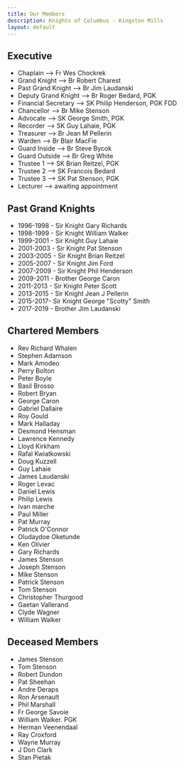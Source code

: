 ```yaml
---
title: Our Members
description: Knights of Columbus - Kingston Mills
layout: default
---
```


## Executive

- Chaplain --> Fr Wes Chockrek
- Grand Knight --> Br Robert Charest
- Past Grand Knight --> Br Jim Laudanski
- Deputy Grand Knight --> Br Roger Bedard, PGK
- Financial Secretary --> SK Philip Henderson, PGK FDD
- Chancellor --> Br Mike Stenson
- Advocate --> SK George Smith, PGK
- Recorder --> SK Guy Lahaie, PGK
- Treasurer --> Br Jean M Pellerin
- Warden --> Br Blair MacFie
- Guard Inside --> Br Steve Bycok
- Guard Outside --> Br Greg White
- Trustee 1 --> SK Brian Reitzel, PGK
- Trustee 2 --> SK Francois Bedard
- Trustee 3 --> SK Pat Stenson, PGK
- Lecturer --> awaiting appointment

## Past Grand Knights

- 1996-1998 - Sir Knight Gary Richards
- 1998-1999 - Sir Knight William Walker
- 1999-2001 - Sir Knight Guy Lahaie
- 2001-2003 - Sir Knight Pat Stenson
- 2003-2005 - Sir Knight Brian Reitzel
- 2005-2007 - Sir Knight Jim Ford
- 2007-2009 - Sir Knight Phil Henderson
- 2009-2011 - Brother George Caron
- 2011-2013 - Sir Knight Peter Scott
- 2013-2015 - Sir Knight Jean J Pellerin
- 2015-2017- Sir Knight George "Scotty" Smith
- 2017-2019 - Brother Jim Laudanski

## Chartered Members

- Rev Richard Whalen
- Stephen Adamson
- Mark Amodeo
- Perry Bolton
- Peter Boyle
- Basil Brosso
- Robert Bryan
- George Caron
- Gabriel Dallaire
- Roy Gould
- Mark Halladay
- Desmond Hensman
- Lawrence Kennedy
- Lloyd Kirkham
- Rafal Kwiatkowski
- Doug Kuzzell
- Guy Lahaie
- James Laudanski
- Roger Levac
- Daniel Lewis
- Philip Lewis
- Ivan marche
- Paul Miller
- Pat Murray
- Patrick O'Connor
- Oludaydoe Oketunde
- Ken Olivier
- Gary Richards
- James Stenson
- Joseph Stenson
- Mike Stenson
- Patrick Stenson
- Tom Stenson
- Christopher Thurgood
- Gaetan Vallerand
- Clyde Wagner
- William Walker

## Deceased Members

- James Stenson
- Tom Stenson
- Robert Dundon
- Pat Sheehan
- Andre Deraps
- Ron Arsenault
- Phil Marshall
- Fr George Savoie
- William Walker. PGK
- Herman Veenendaal
- Ray Croxford
- Wayne Murray
- J Don Clark
- Stan Pietak